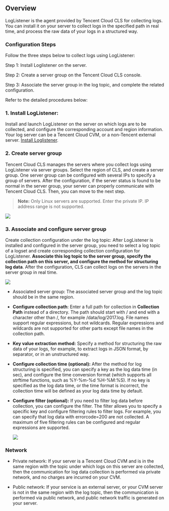 ## Overview

LogListener is the agent provided by Tencent Cloud CLS for collecting logs. You can install it on your server to collect logs in the specified path in real time, and process the raw data of your logs in a structured way.

### Configuration Steps

Follow the three steps below to collect logs using LogListener:

Step 1: Install Loglistener on the server.

Step 2: Create a server group on the Tencent Cloud CLS console.

Step 3: Associate the server group in the log topic, and complete the related configuration.

Refer to the detailed procedures below:

### 1. Install LogListener:

Install and launch LogListener on the server on which logs are to be collected, and configure the corresponding account and region information. Your log server can be a Tencent Cloud CVM, or a non-Tencent external server. [Install Loglistener](https://cloud.tencent.com/document/product/614/11257).

### 2. Create server group

Tencent Cloud CLS manages the servers where you collect logs using LogListener via server groups. Select the region of CLS, and create a server group. One server group can be configured with several IPs to specify a group of servers. After the configuration, if the server status is found to be normal in the server group, your server can properly communicate with Tencent Cloud CLS. Then, you can move to the next step.

> **Note:** Only Linux servers are supported. Enter the private IP. IP address range is not supported.

![](https://mc.qcloudimg.com/static/img/fc5f5aa393e6c2a8c99b4bba23a50744/image.png)

### 3. Associate and configure server group

Create collection configuration under the log topic: After LogListener is installed and configured in the server group, you need to select a log topic of a logset and create corresponding collection configuration for LogListener. **Associate this log topic to the server group, specify the collection path on this server, and configure the method for structuring log data**. After the configuration, CLS can collect logs on the servers in the server group in real time.

![](https://mc.qcloudimg.com/static/img/99c5409456b4e110a87f83a4b7902308/image.png)

- Associated server group: The associated server group and the log topic should be in the same region.

- **Configure collection path**: Enter a full path for collection in **Collection Path** instead of a directory. The path should start with / and end with a character other than /, for example /data/log/2017.log. File names support regular expressions, but not wildcards. Regular expressions and wildcards are not supported for other parts except file names in the collection path.

- **Key value extraction method:** Specify a method for structuring the raw data of your logs, for example, to extract logs in JSON format, by separator, or in an unstructured way.

- **Configure collection time (optional):** After the method for log structuring is specified, you can specify a key as the log data time (in sec), and configure the time conversion format (which supports all strftime functions, such as %Y-%m-%d %H-%M:%S). If no key is specified as the log data time, or the time format is incorrect, the collection time will be defined as your log data time by default.

- **Configure filter (optional):** If you need to filter log data before collection, you can configure the filter. The filter allows you to specify a specific key and configure filtering rules to filter logs. For example, you can specify that log data with errorcode=200 are not collected. A maximum of five filtering rules can be configured and regular expressions are supported.

  ![](https://mc.qcloudimg.com/static/img/0af46f5e283f0652ef4cb440c1c27aa4/image.png)


### Network

- Private network: If your server is a Tencent Cloud CVM and is in the same region with the topic under which logs on this server are collected, then the communication for log data collection is performed via private network, and no charges are incurred on your CVM.


- Public network: If your service is an external server, or your CVM server is not in the same region with the log topic, then the communication is performed via public network, and public network traffic is generated on your server.

